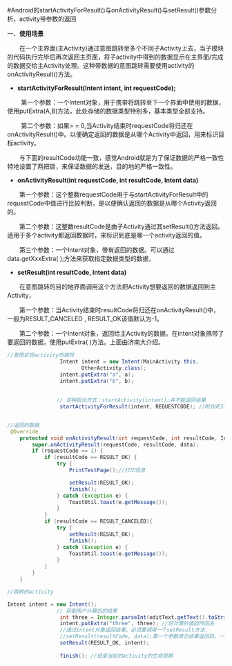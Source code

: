 #Android的startActivityForResult()与onActivityResult()与setResult()参数分析，activity带参数的返回

一、**使用场景**

　　在一个主界面(主Activity)通过意图跳转至多个不同子Activity上去，当子模块的代码执行完毕后再次返回主页面，将子activity中得到的数据显示在主界面/完成的数据交给主Activity处理。这种带数据的意图跳转需要使用activity的onActivityResult()方法。


- **startActivityForResult(Intent intent, int requestCode);**

　　 第一个参数：一个Intent对象，用于携带将跳转至下一个界面中使用的数据，使用putExtra(A,B)方法，此处存储的数据类型特别多，基本类型全部支持。

　　 第二个参数：如果> = 0,当Activity结束时requestCode将归还在onActivityResult()中。以便确定返回的数据是从哪个Activity中返回，用来标识目标activity。

　　与下面的resultCode功能一致，感觉Android就是为了保证数据的严格一致性特地设置了两把锁，来保证数据的发送，目的地的严格一致性。


- **onActivityResult(int requestCode, int resultCode, Intent data)**

　　第一个参数：这个整数requestCode用于与startActivityForResult中的requestCode中值进行比较判断，是以便确认返回的数据是从哪个Activity返回的。

　　第二个参数：这整数resultCode是由子Activity通过其setResult()方法返回。适用于多个activity都返回数据时，来标识到底是哪一个activity返回的值。

　　第三个参数：一个Intent对象，带有返回的数据。可以通过data.getXxxExtra( );方法来获取指定数据类型的数据，


- **setResult(int resultCode, Intent data)**

　　在意图跳转的目的地界面调用这个方法把Activity想要返回的数据返回到主Activity，

　　第一个参数：当Activity结束时resultCode将归还在onActivityResult()中，一般为RESULT_CANCELED , RESULT_OK该值默认为-1。

　　第二个参数：一个Intent对象，返回给主Activity的数据。在intent对象携带了要返回的数据，使用putExtra( )方法。上面由济南大介绍。

```java
//意图实现activity的跳转
                 Intent intent = new Intent(MainActivity.this,
                        OtherActivity.class);
                 intent.putExtra("a", a);
                 intent.putExtra("b", b);
                 
 
                // 这种启动方式：startActivity(intent);并不能返回结果
                 startActivityForResult(intent, REQUESTCODE); //REQUESTCODE--->1


//返回的数据
 @Override
    protected void onActivityResult(int requestCode, int resultCode, Intent data) {
        super.onActivityResult(requestCode, resultCode, data);
        if (requestCode == 1) {
            if (resultCode == RESULT_OK) {
                try {
                    PrintTestPage();//打印信息

                    setResult(RESULT_OK);
                    finish();
                } catch (Exception e) {
                    ToastUtil.toast(e.getMessage());
                }
            }
            if (resultCode == RESULT_CANCELED){
                try {
                    setResult(RESULT_OK);
                    finish();
                } catch (Exception e) {
                    ToastUtil.toast(e.getMessage());
                }
            }
        }
    }

//跳转的activity

Intent intent = new Intent();
                // 获取用户计算后的结果
                 int three = Integer.parseInt(editText.getText().toString());
                 intent.putExtra("three", three); //将计算的值回传回去
                 //通过intent对象返回结果，必须要调用一个setResult方法，
                 //setResult(resultCode, data);第一个参数表示结果返回码，一般只要大于1就可以，但是
                 setResult(RESULT_OK, intent);
                 
                 finish(); //结束当前的activity的生命周期
```